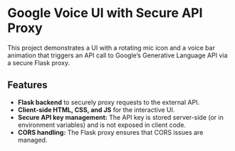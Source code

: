 # Google Voice UI with Secure API Proxy

This project demonstrates a UI with a rotating mic icon and a voice bar animation that triggers an API call to Google’s Generative Language API via a secure Flask proxy.

## Features

- **Flask backend** to securely proxy requests to the external API.
- **Client-side HTML, CSS, and JS** for the interactive UI.
- **Secure API key management:** The API key is stored server-side (or in environment variables) and is not exposed in client code.
- **CORS handling:** The Flask proxy ensures that CORS issues are managed.